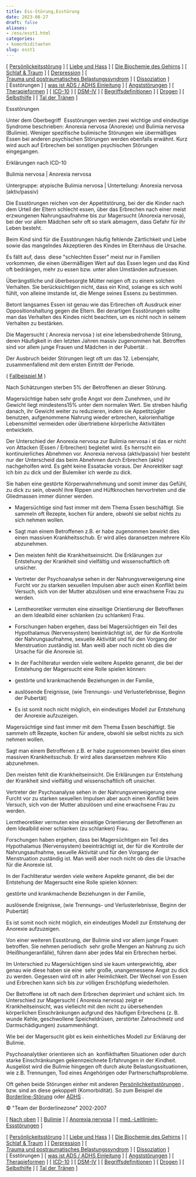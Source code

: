 ```yaml
---
title: Ess-Störung,Esstörung
date: 2023-08-27
draft: false
aliases:
- /ess/esst1.html
categories:
- komorbiditaeten
slug: esst1
---
```



[ [Persönlickeitsstörung](../persstoerung/persstoerung1.html) ] [ [Liebe und Hass](../definition/liebe1.htm) ] [ [Die Biochemie des Gehirns](../biochemie/biochemie.htm) ] [ [Schlaf & Traum](../schlaf/traum.htm) ] [ [Derpression](../depression/depri.html) ] [ [Trauma und postraumatisches Belastungssyndrom](../trauma/trauma.htm) ] [ [Dissoziation](../disso/dissoziation.htm) ] [ Esstörungen ] [ [was ist ADS / ADHS Einleitung](../ads/ads.html) ] [ [Angststörungen](../angststoerung/angststoerungen.htm) ] [ [Therapieformen](../theraformen/theraformen.htm) ] [ [ICD-10](../definition/icd10.htm) ] [ [DSM-IV](../definition/dsm.htm) ] [ [Begriffsdefinitionen](../definition/definitionen.htm) ] [ [Drogen](../definition/definitionen_1.htm) ] [ [Selbsthilfe](../selbsthilfe/selbsthilfe.htm) ] [ [Tal der Tränen](../widmung/widmung_1.html) ]

Essstörungen

Unter dem Oberbegriff 
Essstörungen werden zwei wichtige und
eindeutige Syndrome beschrieben: Anorexia nervosa (Anorexie) und Bulimia nervosa
(Bulimie). Weniger spezifische bulimische Störungen wie übermäßiges Essen
bei anderen psychischen Störungen werden ebenfalls erwähnt. Kurz wird auch auf
Erbrechen bei sonstigen psychischen Störungen eingegangen.

Erklärungen nach ICD-10

Bulimia nervosa | Anorexia nervosa

Untergruppe: atypische Bulimia nervosa | Unterteilung: Anorexia nervosa (aktiv/passiv)

Die
Essstörungen reichen von der Appetitstörung, bei der die Kinder nach dem
Urteil der Eltern schlecht essen, über das Erbrechen nach einer meist
erzwungenen Nahrungsaufnahme bis zur Magersucht (Anorexia nervosa), bei der vor
allem Mädchen sehr oft so stark abmagern, dass Gefahr für ihr Leben besteht.

Beim
Kind sind für die Essstörungen häufig fehlende Zärtlichkeit und Liebe sowie
das mangelndes Akzeptieren des Kindes im Elternhaus die Ursache.

Es
fällt auf, dass  diese "schlechten Esser" meist nur in Familien
vorkommen, die einen übermäßigen Wert auf das Essen legen und das Kind oft
bedrängen, mehr zu essen bzw. unter allen Umständen aufzuessen.

Überängstliche
und überbesorgte Mütter neigen oft zu einem solchen Verhalten. Sie berücksichtigen
nicht, dass ein Kind, solange es sich wohl fühlt, von alleine imstande ist, die
Menge seines Essens zu bestimmen.

Betont
langsames Essen ist genau wie das Erbrechen oft Ausdruck einer Oppositionshaltung
gegen die Eltern. Bei derartigen Essstörungen sollte man das Verhalten des
Kindes nicht beachten, um es nicht noch in seinem Verhalten zu bestärken.

Die
Magersucht ( Anorexia nervosa ) ist eine lebensbedrohende Störung, deren Häufigkeit in den
letzten Jahren massiv zugenommen hat. Betroffen sind vor allem junge Frauen und
Mädchen in der Pubertät .

Der
Ausbruch beider Störungen liegt oft um das 12. Lebensjahr, zusammenfallend mit
dem ersten Eintritt der Periode.

( [Fallbeispiel
M](https://blz.borderliner.ch/fallbeisp_m_1/fallbeispiel_m.htm) )

Nach
Schätzungen sterben 5% der Betroffenen an dieser Störung.

Magersüchtige
haben sehr große Angst vor dem Zunehmen, und ihr Gewicht liegt mindestens15%
unter dem normalen Wert. Sie streben häufig danach, ihr Gewicht weiter zu
reduzieren, indem sie Appetitzügler benutzen, aufgenommene Nahrung wieder
erbrechen, kalorienhaltige Lebensmittel vermeiden oder übertriebene körperliche
Aktivitäten entwickeln.

Der
Unterschied der Anorexia nervosa zur Bulimia nervosa i st das er nicht von Attacken (Essen / Erbrechen) begleitet wird. Es herrscht
ein kontinuierliches Abnehmen vor. Anorexia nervosa (aktiv/passiv) hier
besteht nur der Unterscheid das beim Abnehmen durch Erbrechen (aktiv)
nachgeholfen wird. Es geht keine Essatacke voraus. Der Anorektiker sagt ich bin
zu dick und der Bulemiker ich werde zu dick.

Sie
haben eine gestörte Körperwahrnehmung und somit immer das Gefühl, zu dick zu
sein, obwohl ihre Rippen und Hüftknochen hervortreten und die Gliedmassen immer
dünner werden.

- Magersüchtige
sind fast immer mit dem Thema Essen beschäftigt. Sie sammeln oft Rezepte,
kochen für andere, obwohl sie selbst nichts zu sich nehmen wollen.

- Sagt man einem
Betroffenen z.B. er habe zugenommen bewirkt dies einen massiven Krankheitsschub.
Er wird alles daransetzen mehrere Kilo abzunehmen.

- Den
meisten fehlt die Krankheitseinsicht. Die Erklärungen zur Entstehung der
Krankheit sind vielfältig und
wissenschaftlich oft unsicher.

- Vertreter
der Psychoanalyse sehen in der Nahrungsverweigerung eine Furcht vor zu starken
sexuellen Impulsen aber auch einen Konflikt beim Versuch, sich von der Mutter
abzulösen und eine erwachsene Frau zu werden.

- Lerntheoretiker
vermuten eine einseitige Orientierung der Betroffenen an dem Idealbild einer
schlanken (zu schlanken) Frau.

- Forschungen
haben ergehen, dass bei Magersüchtigen ein Teil des Hypothalamus (Nervensystem)
beeinträchtigt ist, der für die Kontrolle der Nahrungsaufnahme, sexuelle
Aktivität und für den Vorgang der Menstruation zuständig ist. Man weiß aber noch nicht ob dies die Ursache für die Anorexie ist.

- In
der Fachliteratur werden viele weitere Aspekte genannt, die bei der Entstehung
der Magersucht eine Rolle spielen können:

- gestörte
und krankmachende Beziehungen in der Familie,

- auslösende
Ereignisse, (wie Trennungs- und Verlusterlebnisse, Beginn der Pubertät)

- Es
ist somit noch nicht möglich, ein eindeutiges Modell zur Entstehung der Anorexie
aufzuzeigen.

Magersüchtige
sind fast immer mit dem Thema Essen beschäftigt. Sie sammeln oft Rezepte,
kochen für andere, obwohl sie selbst nichts zu sich nehmen wollen.

Sagt man einem
Betroffenen z.B. er habe zugenommen bewirkt dies einen massiven Krankheitsschub.
Er wird alles daransetzen mehrere Kilo abzunehmen.

Den
meisten fehlt die Krankheitseinsicht. Die Erklärungen zur Entstehung der
Krankheit sind vielfältig und
wissenschaftlich oft unsicher.

Vertreter
der Psychoanalyse sehen in der Nahrungsverweigerung eine Furcht vor zu starken
sexuellen Impulsen aber auch einen Konflikt beim Versuch, sich von der Mutter
abzulösen und eine erwachsene Frau zu werden.

Lerntheoretiker
vermuten eine einseitige Orientierung der Betroffenen an dem Idealbild einer
schlanken (zu schlanken) Frau.

Forschungen
haben ergehen, dass bei Magersüchtigen ein Teil des Hypothalamus (Nervensystem)
beeinträchtigt ist, der für die Kontrolle der Nahrungsaufnahme, sexuelle
Aktivität und für den Vorgang der Menstruation zuständig ist. Man weiß aber noch nicht ob dies die Ursache für die Anorexie ist.

In
der Fachliteratur werden viele weitere Aspekte genannt, die bei der Entstehung
der Magersucht eine Rolle spielen können:

gestörte
und krankmachende Beziehungen in der Familie,

auslösende
Ereignisse, (wie Trennungs- und Verlusterlebnisse, Beginn der Pubertät)

Es
ist somit noch nicht möglich, ein eindeutiges Modell zur Entstehung der Anorexie
aufzuzeigen.

Von
einer weiteren Essstörung, der Bulimie sind vor allem junge Frauen betroffen. Sie nehmen periodisch  sehr große Mengen an Nahrung zu sich
(Heißhungeranfälle), führen dann aber jedes Mal ein
Erbrechen herbei.

Im
Unterschied zu Magersüchtigen sind sie kaum untergewichtig, aber genau wie
diese haben sie eine  sehr große, unangemessene Angst zu dick zu werden.
Gegessen wird oft in aller Heimlichkeit. Der Wechsel von Essen und Erbrechen
kann sich bis zur völligen Erschöpfung wiederholen.

Der
Betroffene ist oft nach dem Erbrechen deprimiert und schämt sich. Im
Unterschied zur Magersucht ( Anorexia nervosa) zeigt er Krankheitseinsicht, was
vielleicht mit den nicht zu übersehenden körperlichen Einschränkungen
aufgrund des häufigen Erbrechens (z. B. wunde Kehle, geschwollene Speicheldrüsen,
zerstörter Zahnschmelz und Darmschädigungen) zusammenhängt.

Wie
bei der Magersucht gibt es kein einheitliches Modell zur Erklärung der Bulimie.

Psychoanalytiker
orientieren sich an  konflikthaften Situationen oder durch starke Einschränkungen
gekennzeichnete Erfahrungen in der Kindheit. Ausgelöst wird die Bulimie
hingegen oft durch akute Belastungssituationen, wie z.B. Trennungen, Tod eines
Angehörigen oder Partnerschaftsprobleme.

Oft
gehen beide Störungen einher mit anderen [Persönlichkeitsstörungen](https://blz.borderliner.ch/persstoerung/persstoerung1.html) , bzw. sind
an diese gekoppelt (Komorbidität). So zum Beispiel die [Borderline-Störung](https://blz.borderliner.ch/bord/bord1/bord1.html) oder [ADHS](https://blz.borderliner.ch/ads/ads.html) .

©
"Team der Borderlinezone" 2002-2007

[ [Nach oben](../indexa.html) ] [ [Bulimie](ess1/bulemianervosa.html) ] [ [Anorexia nervosa](ess2/anorexianervosa.html) ] [ [med.-Leitlinien-Essstörungen](med_leitlinien_ess.pdf) ]

[ [Persönlickeitsstörung](../persstoerung/persstoerung1.html) ] [ [Liebe und Hass](../definition/liebe1.htm) ] [ [Die Biochemie des Gehirns](../biochemie/biochemie.htm) ] [ [Schlaf & Traum](../schlaf/traum.htm) ] [ [Derpression](../depression/depri.html) ] [ [Trauma und postraumatisches Belastungssyndrom](../trauma/trauma.htm) ] [ [Dissoziation](../disso/dissoziation.htm) ] [ Esstörungen ] [ [was ist ADS / ADHS Einleitung](../ads/ads.html) ] [ [Angststörungen](../angststoerung/angststoerungen.htm) ] [ [Therapieformen](../theraformen/theraformen.htm) ] [ [ICD-10](../definition/icd10.htm) ] [ [DSM-IV](../definition/dsm.htm) ] [ [Begriffsdefinitionen](../definition/definitionen.htm) ] [ [Drogen](../definition/definitionen_1.htm) ] [ [Selbsthilfe](../selbsthilfe/selbsthilfe.htm) ] [ [Tal der Tränen](../widmung/widmung_1.html) ]